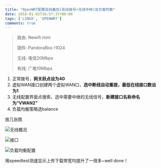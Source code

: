 ```yaml
---
title: "OpenWRT配置双线叠加(有线拨号+无线中继)及负载均衡"
date: 2018-01-02T16:57:37+08:00
tags: ['LINUX', 'OPENWRT']
comments: true
---
```


> 路由: Newifi mini
>
> 固件: PandoraBox r1024
>
> 无线: 电信20Mbps
>
> 有线: 广电10Mbps

1. 正常拨号，**网关跃点设为40**
2. 虚拟WAN接口创建两个虚拟WAN口，**选中断线自动重拨，最低在线接口数设为1**
3. 无线配置界面点搜索，选中需要中继的无线信号，**新建接口名称命名为“VWAN2”**
4. 负载均衡策略选balance

放几张图

![无线概况](http://p2.cdn.img9.top/ipfs/QmZVHaLUjNAkhXRAXfe4GQWzu3yBj9ePryk4AipqjboimU?2.png)

![接口](http://p3.cdn.img9.top/ipfs/QmZ4rJrfHmHuMRK8g76gVhbfLJpGWPCdebwrTa9wy11CLQ?3.png)

![负载均衡配置](http://p0.cdn.img9.top/ipfs/QmcZEqU4wtMNz6e7KRfANvrovDjLksHJ6yRcFUyMBuMkZS?0.png)

用speedtest测速显示上传下载带宽均提升了一倍多~well done！